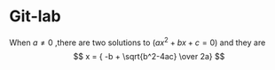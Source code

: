 # Git-lab

 When $a \ne 0$ ,there are two solutions to $(ax^2 + bx + c = 0)$ and they are 
	$$ x = { -b + \sqrt{b^2-4ac} \over 2a} $$

